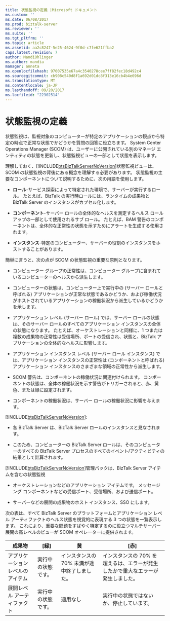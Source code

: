 ```yaml
---
title: 状態監視の定義 |Microsoft ドキュメント
ms.custom: ''
ms.date: 06/08/2017
ms.prod: biztalk-server
ms.reviewer: ''
ms.suite: ''
ms.tgt_pltfrm: ''
ms.topic: article
ms.assetid: aa2c8247-5e25-4624-9f0d-c7fe621ffba2
caps.latest.revision: 7
author: MandiOhlinger
ms.author: mandia
manager: anneta
ms.openlocfilehash: 97007535e67a4c3540278cee7ff82fec18d492c4
ms.sourcegitcommit: cb908c540d8f1a692d01dc8f313e16cb4b4e696d
ms.translationtype: MT
ms.contentlocale: ja-JP
ms.lasthandoff: 09/20/2017
ms.locfileid: "22302514"
---
```

# <a name="state-monitoring-definitions"></a>状態監視の定義
状態監視は、監視対象のコンピューターが特定のアプリケーションの観点から特定の時点で正常な状態でかどうかを質問の回答に役立ちます。 System Center Operations Manager (SCOM) は、ユーザーに公開されている別のマネージ エンティティの状態を更新し、状態監視ビューの一部として状態を表示します。  
  
 理解しておく、[!INCLUDE[btsBizTalkServerNoVersion](../includes/btsbiztalkservernoversion-md.md)]状態監視ビューは、SCOM の状態監視の背後にある概念を理解する必要があります。 状態監視の主要なコンポーネントについて説明するために、次の用語を使用します。  
  
-   **ロール**-サービス探索によって特定された環境で、サーバーが実行するロール。 たとえば、BizTalk の実行時ロールには、ランタイムの成果物と BizTalk Server のインスタンスがカプセル化します。  
  
-   **コンポーネント**-サーバー ロールの全体的なヘルスを測定するヘルス ロールアップの一部として使用されるサブ ロール。 たとえば、BAM 警告のコンポーネントは、全体的な正常性の状態を示すためにアラートを生成する使用されます。  
  
-   **インスタンス**-特定のコンピューター、サーバーの役割のインスタンスをホストすることがあります。  
  
 簡単に言うと、次の点が SCOM の状態監視の重要な原則となります。  
  
-   コンピューター グループの正常性は、コンピューター グループに含まれているコンピューターのヘルスから派生します。  
  
-   コンピューターの状態は、コンピューター上で実行中の (サーバー ロールと呼ばれる) アプリケーションが正常な状態であるかどうか、および稼働状況がホストされているアプリケーションの稼働状況から派生しているかどうかを示します。  
  
-   アプリケーション レベル (サーバー ロール) では、サーバー ロールの状態は、そのサーバー ロールのすべてのアプリケーション インスタンスの全体の状態になります。 たとえば、オーケストレーションと同様に、1 つまたは複数の成果物の正常性は受信場所、ポートの受信され、状態と、BizTalk アプリケーションの全体的なヘルスに影響します。  
  
-   アプリケーション インスタンス レベル (サーバー ロール インスタンス) では、アプリケーション インスタンスの正常性は (コンポーネントと呼ばれる) アプリケーション インスタンスのさまざまな領域の正常性から派生します。  
  
-   SCOM 警告は、コンポーネントの稼働状況に関連付けられます。 コンポーネントの状態は、全体の稼働状況を示す警告がトリガーされると、赤、黄色、または緑に設定されます。  
  
-   コンポーネントの稼働状況は、サーバー ロールの稼働状況に影響を与えます。  
  
 [!INCLUDE[btsBizTalkServerNoVersion](../includes/btsbiztalkservernoversion-md.md)]:  
  
-   各 BizTalk Server は、BizTalk Server ロールのインスタンスと見なされます。  
  
-   このため、コンピューターの BizTalk Server ロールは、そのコンピューターのすべての BizTalk Server プロセスのすべてのイベント/アクティビティの結果として計算されます。  
  
 [!INCLUDE[btsBizTalkServerNoVersion](../includes/btsbiztalkservernoversion-md.md)]管理パックは、BizTalk Server アイテムを含むの状態監視  
  
-   オーケストレーションなどのアプリケーション アイテムです。 メッセージング コンポーネントなどの受信ポート、受信場所、および送信ポート。  
  
-   サーバーなどの展開の成果物のホスト インスタンス、SSO にします。  
  
 次の表は、すべて BizTalk Server のプラットフォームとアプリケーション レベル アーティファクトのヘルス状態を視覚的に表現する 3 つの状態を一覧表示します。 これにより、重要な問題をすばやく特定するのに役立つマルチサーバー展開の高レベルのビューが SCOM オペレーターに提供されます。  
  
|成果物|[緑]|黄|[赤]|  
|---------------|-----------|------------|---------|  
|アプリケーション レベルのアイテム|実行中の状態です。|インスタンスの 70% 未満が途中終了しました。|インスタンスの 70% を超えるは、エラーが発生したかで重大なエラーが発生しました。|  
|展開レベル アーティファクト|実行中の状態です。|適用なし|実行中の状態ではないか、停止しています。|